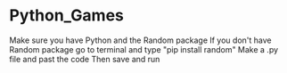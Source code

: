 # Python_Games
Make sure you have Python and the Random package
If you don't have Random package go to terminal and type "pip install random"
Make a .py file and past the code
Then save and run
